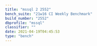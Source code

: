 ```yaml
---
title: "mssql 2 2552"
bench_suite: "21w16 CI Weekly Benchmark"
build_number: "2552"
dbprofile: "mssql"
classifier: ""
date: 2021-04-19T04:45:53
type: "bench"
---
```

